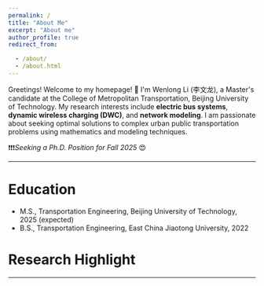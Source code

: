 ```yaml
---
permalink: /
title: "About Me"
excerpt: "About me"
author_profile: true
redirect_from: 

  - /about/
  - /about.html
---
```


Greetings! Welcome to my homepage! 👋 I'm Wenlong Li (李文龙), a Master's candidate at the College of Metropolitan Transportation, Beijing University of Technology. My research interests include **electric bus systems**, **dynamic wireless charging (DWC)**, and **network modeling**. I am passionate about seeking optimal solutions to complex urban public transportation problems using mathematics and modeling techniques.

❗❗❗*Seeking a Ph.D. Position for Fall 2025* 😍

***
# Education 
* M.S., Transportation Engineering, Beijing University of Technology, 2025 (expected)
* B.S., Transportation Engineering, East China Jiaotong University, 2022

# Research Highlight




***

# 
